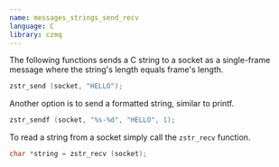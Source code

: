 ```yaml
---
name: messages_strings_send_recv
language: C
library: czmq
---
```


The following functions sends a C string to a socket as a single-frame message
where the string's length equals frame's length.

```c
zstr_send (socket, "HELLO");
```

Another option is to send a formatted string, similar to printf.

```c
zstr_sendf (socket, "%s-%d", "HELLO", 1);
```

To read a string from a socket simply call the `zstr_recv` function.

```c
char *string = zstr_recv (socket);
```
